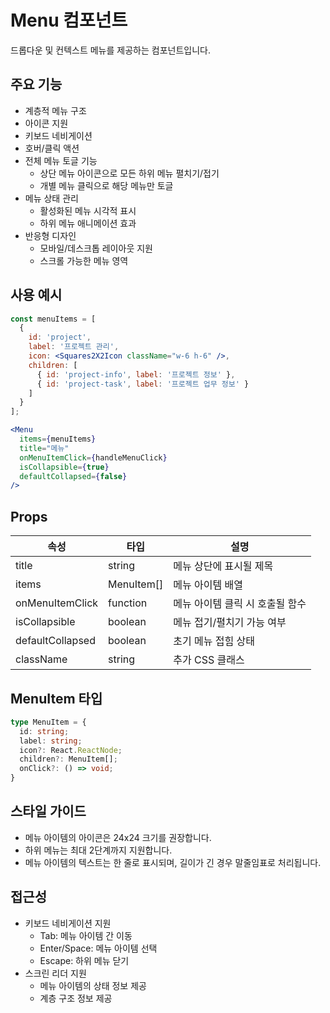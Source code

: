 # Menu 컴포넌트

드롭다운 및 컨텍스트 메뉴를 제공하는 컴포넌트입니다.

## 주요 기능

- 계층적 메뉴 구조
- 아이콘 지원
- 키보드 네비게이션
- 호버/클릭 액션
- 전체 메뉴 토글 기능
  - 상단 메뉴 아이콘으로 모든 하위 메뉴 펼치기/접기
  - 개별 메뉴 클릭으로 해당 메뉴만 토글
- 메뉴 상태 관리
  - 활성화된 메뉴 시각적 표시
  - 하위 메뉴 애니메이션 효과
- 반응형 디자인
  - 모바일/데스크톱 레이아웃 지원
  - 스크롤 가능한 메뉴 영역

## 사용 예시

```jsx
const menuItems = [
  {
    id: 'project',
    label: '프로젝트 관리',
    icon: <Squares2X2Icon className="w-6 h-6" />,
    children: [
      { id: 'project-info', label: '프로젝트 정보' },
      { id: 'project-task', label: '프로젝트 업무 정보' }
    ]
  }
];

<Menu 
  items={menuItems}
  title="메뉴"
  onMenuItemClick={handleMenuClick}
  isCollapsible={true}
  defaultCollapsed={false}
/>
```

## Props

| 속성 | 타입 | 설명 |
|------|------|------|
| title | string | 메뉴 상단에 표시될 제목 |
| items | MenuItem[] | 메뉴 아이템 배열 |
| onMenuItemClick | function | 메뉴 아이템 클릭 시 호출될 함수 |
| isCollapsible | boolean | 메뉴 접기/펼치기 가능 여부 |
| defaultCollapsed | boolean | 초기 메뉴 접힘 상태 |
| className | string | 추가 CSS 클래스 |

## MenuItem 타입

```typescript
type MenuItem = {
  id: string;
  label: string;
  icon?: React.ReactNode;
  children?: MenuItem[];
  onClick?: () => void;
}
```

## 스타일 가이드

- 메뉴 아이템의 아이콘은 24x24 크기를 권장합니다.
- 하위 메뉴는 최대 2단계까지 지원합니다.
- 메뉴 아이템의 텍스트는 한 줄로 표시되며, 길이가 긴 경우 말줄임표로 처리됩니다.

## 접근성

- 키보드 네비게이션 지원
  - Tab: 메뉴 아이템 간 이동
  - Enter/Space: 메뉴 아이템 선택
  - Escape: 하위 메뉴 닫기
- 스크린 리더 지원
  - 메뉴 아이템의 상태 정보 제공
  - 계층 구조 정보 제공 